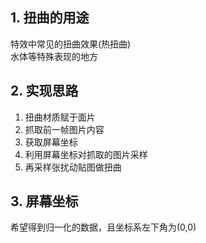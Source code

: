 ## 1. 扭曲的用途
特效中常见的扭曲效果(热扭曲)  
水体等特殊表现的地方  

## 2. 实现思路
1. 扭曲材质赋于面片
2. 抓取前一帧图片内容
3. 获取屏幕坐标
4. 利用屏幕坐标对抓取的图片采样
5. 再采样张扰动贴图做扭曲

## 3. 屏幕坐标
希望得到归一化的数据，且坐标系左下角为(0,0)


